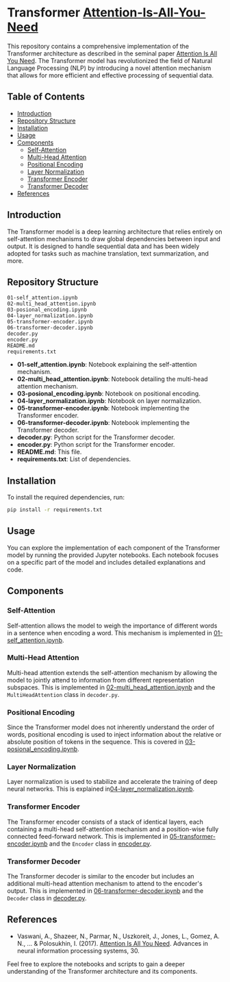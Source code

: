 # Transformer [Attention-Is-All-You-Need](https://arxiv.org/abs/1706.03762)


This repository contains a comprehensive implementation of the Transformer architecture as described in the seminal paper [Attention Is All You Need](https://arxiv.org/abs/1706.03762). The Transformer model has revolutionized the field of Natural Language Processing (NLP) by introducing a novel attention mechanism that allows for more efficient and effective processing of sequential data.

## Table of Contents

- [Introduction](#introduction)
- [Repository Structure](#repository-structure)
- [Installation](#installation)
- [Usage](#usage)
- [Components](#components)
  - [Self-Attention](#self-attention)
  - [Multi-Head Attention](#multi-head-attention)
  - [Positional Encoding](#positional-encoding)
  - [Layer Normalization](#layer-normalization)
  - [Transformer Encoder](#transformer-encoder)
  - [Transformer Decoder](#transformer-decoder)
- [References](#references)

## Introduction

The Transformer model is a deep learning architecture that relies entirely on self-attention mechanisms to draw global dependencies between input and output. It is designed to handle sequential data and has been widely adopted for tasks such as machine translation, text summarization, and more.

## Repository Structure

```
01-self_attention.ipynb
02-multi_head_attention.ipynb
03-posional_encoding.ipynb
04-layer_normalization.ipynb
05-transformer-encoder.ipynb
06-transformer-decoder.ipynb
decoder.py
encoder.py
README.md
requirements.txt
```

- **01-self_attention.ipynb**: Notebook explaining the self-attention mechanism.
- **02-multi_head_attention.ipynb**: Notebook detailing the multi-head attention mechanism.
- **03-posional_encoding.ipynb**: Notebook on positional encoding.
- **04-layer_normalization.ipynb**: Notebook on layer normalization.
- **05-transformer-encoder.ipynb**: Notebook implementing the Transformer encoder.
- **06-transformer-decoder.ipynb**: Notebook implementing the Transformer decoder.
- **decoder.py**: Python script for the Transformer decoder.
- **encoder.py**: Python script for the Transformer encoder.
- **README.md**: This file.
- **requirements.txt**: List of dependencies.

## Installation

To install the required dependencies, run:

```sh
pip install -r requirements.txt
```

## Usage

You can explore the implementation of each component of the Transformer model by running the provided Jupyter notebooks. Each notebook focuses on a specific part of the model and includes detailed explanations and code.

## Components

### Self-Attention

Self-attention allows the model to weigh the importance of different words in a sentence when encoding a word. This mechanism is implemented in [01-self_attention.ipynb](/01-self_attention.ipynb).

### Multi-Head Attention

Multi-head attention extends the self-attention mechanism by allowing the model to jointly attend to information from different representation subspaces. This is implemented in [02-multi_head_attention.ipynb](/02-multi_head_attention.ipynb) and the `MultiHeadAttention` class in `decoder.py`.

### Positional Encoding

Since the Transformer model does not inherently understand the order of words, positional encoding is used to inject information about the relative or absolute position of tokens in the sequence. This is covered in [03-posional_encoding.ipynb](/03-posional_encoding.ipynb).

### Layer Normalization

Layer normalization is used to stabilize and accelerate the training of deep neural networks. This is explained in[04-layer_normalization.ipynb](/04-layer_normalization.ipynb).

### Transformer Encoder

The Transformer encoder consists of a stack of identical layers, each containing a multi-head self-attention mechanism and a position-wise fully connected feed-forward network. This is implemented in [05-transformer-encoder.ipynb](/05-transformer-encoder.ipynb) and the `Encoder` class in [encoder.py](/encoder.py).

### Transformer Decoder

The Transformer decoder is similar to the encoder but includes an additional multi-head attention mechanism to attend to the encoder's output. This is implemented in [06-transformer-decoder.ipynb](/06-transformer-decoder.ipynb) and the `Decoder` class in [decoder.py](/decoder.py).

## References

- Vaswani, A., Shazeer, N., Parmar, N., Uszkoreit, J., Jones, L., Gomez, A. N., ... & Polosukhin, I. (2017). [Attention Is All You Need](https://arxiv.org/abs/1706.03762). Advances in neural information processing systems, 30.

Feel free to explore the notebooks and scripts to gain a deeper understanding of the Transformer architecture and its components.